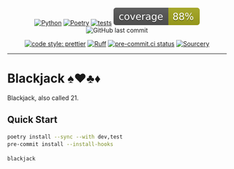 <div align="center">

[![Python](https://img.shields.io/badge/python-3.11-blue.svg)](https://www.python.org/downloads/release/python-3110/)
[![Poetry](https://img.shields.io/endpoint?url=https://python-poetry.org/badge/v0.json)](https://python-poetry.org/)
[![tests](https://github.com/Bilbottom/blackjack/actions/workflows/tests.yaml/badge.svg)](https://github.com/Bilbottom/blackjack/actions/workflows/tests.yaml)
[![coverage](coverage.svg)](https://github.com/dbrgn/coverage-badge)
![GitHub last commit](https://img.shields.io/github/last-commit/Bilbottom/blackjack)

[![code style: prettier](https://img.shields.io/badge/code_style-prettier-ff69b4.svg?style=flat-square)](https://github.com/prettier/prettier)
[![Ruff](https://img.shields.io/endpoint?url=https://raw.githubusercontent.com/astral-sh/ruff/main/assets/badge/v2.json)](https://github.com/astral-sh/ruff)
[![pre-commit.ci status](https://results.pre-commit.ci/badge/github/Bilbottom/blackjack/main.svg)](https://results.pre-commit.ci/latest/github/Bilbottom/blackjack/main)
[![Sourcery](https://img.shields.io/badge/Sourcery-enabled-brightgreen)](https://sourcery.ai)

</div>

---

# Blackjack ♠️♥️♣️♦️

Blackjack, also called 21.

## Quick Start

```bash
poetry install --sync --with dev,test
pre-commit install --install-hooks

blackjack
```
